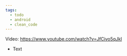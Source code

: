 ```yaml
---
tags:
  - todo
  - android
  - clean_code
---
```

Video: https://www.youtube.com/watch?v=JfCivo5qJkI
- Text